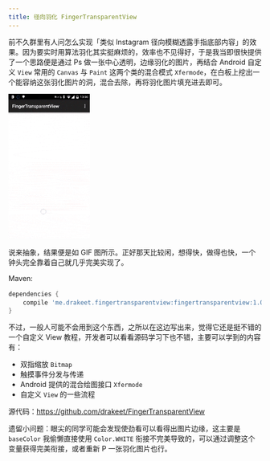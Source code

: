 ```yaml
---
title: 径向羽化 FingerTransparentView
---
```


前不久群里有人问怎么实现「类似 Instagram 径向模糊透露手指底部内容」的效果。因为要实时用算法羽化其实挺麻烦的，效率也不见得好，于是我当即很快提供了一个思路便是通过 Ps 做一张中心透明，边缘羽化的图片，再结合 Android 自定义 `View` 常用的 `Canvas` 与 `Paint` 这两个类的混合模式 `Xfermode`，在白板上挖出一个能容纳这张羽化图片的洞，混合去除，再将羽化图片填充进去即可。

<img  src="/assets/img/2015-08-06-finger.gif" alt="device-2015-08-06-133045-d" width="162" height="288" />

说来抽象，结果便是如 GIF 图所示。正好那天比较闲，想得快，做得也快，一个钟头完全靠着自己就几乎完美实现了。

Maven:

```groovy
dependencies {
    compile 'me.drakeet.fingertransparentview:fingertransparentview:1.0.1'
}
```

不过，一般人可能不会用到这个东西，之所以在这边写出来，觉得它还是挺不错的一个自定义 View 教程，开发者可以看看源码学习下也不错，主要可以学到的内容有：

- 双指缩放 `Bitmap`
- 触摸事件分发与传递
- Android 提供的混合绘图接口 `Xfermode`
- 自定义 `View` 的一些流程

源代码：<a href="https://github.com/drakeet/FingerTransparentView" target="_blank">https://github.com/drakeet/FingerTransparentView</a>


遗留小问题：眼尖的同学可能会发现使劲看可以看得出图片边缘，这主要是 `baseColor` 我偷懒直接使用 `Color.WHITE` 衔接不完美导致的，可以通过调整这个变量获得完美衔接，或者重新 P 一张羽化图片也行。
